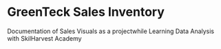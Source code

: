 # GreenTeck Sales Inventory
Documentation of Sales Visuals as a projectwhile Learning Data Analysis with SkilHarvest Academy




